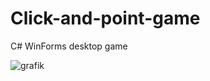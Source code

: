 # Click-and-point-game
C# WinForms desktop game

![grafik](https://github.com/user-attachments/assets/5331d03e-7810-4a6f-be0b-2fff58b386e2)

